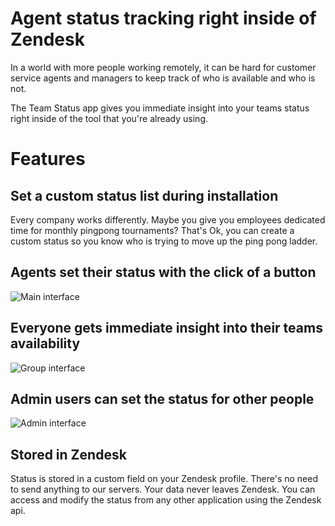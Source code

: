 # Agent status tracking right inside of Zendesk

In a world with more people working remotely, it can be hard for customer service agents and managers to keep track of who is available and who is not.

The Team Status app gives you immediate insight into your teams status right inside of the tool that you're already using.

# Features

## Set a custom status list during installation

Every company works differently. Maybe you give you employees dedicated time for monthly pingpong tournaments? That's Ok, you can create a custom status so you know who is trying to move up the ping pong ladder.

## Agents set their status with the click of a button

![Main interface](https://cosmiccode.co/resources/teamstatus/all.png)

## Everyone gets immediate insight into their teams availability

![Group interface](https://cosmiccode.co/resources/teamstatus/group.png)

## Admin users can set the status for other people

![Admin interface](https://cosmiccode.co/resources/teamstatus/admin.png)

## Stored in Zendesk

Status is stored in a custom field on your Zendesk profile. There's no need to send anything to our servers. Your data never leaves Zendesk. You can access and modify the status from any other application using the Zendesk api.
